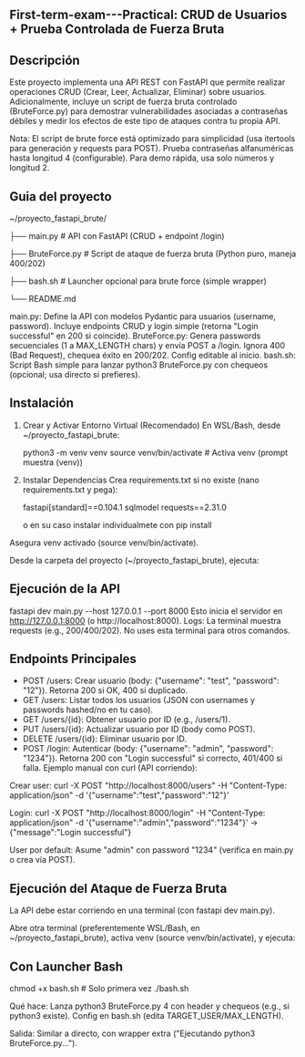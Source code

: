 ## First-term-exam---Practical: CRUD de Usuarios + Prueba Controlada de Fuerza Bruta
## Descripción
Este proyecto implementa una API REST con FastAPI que permite realizar operaciones CRUD (Crear, Leer, Actualizar, Eliminar) sobre usuarios. Adicionalmente, incluye un script de fuerza bruta controlado (BruteForce.py) para demostrar vulnerabilidades asociadas a contraseñas débiles y medir los efectos de este tipo de ataques contra tu propia API.

Nota: El script de brute force está optimizado para simplicidad (usa itertools para generación y requests para POST). Prueba contraseñas alfanuméricas hasta longitud 4 (configurable). Para demo rápida, usa solo números y longitud 2.

## Guia del proyecto
~/proyecto_fastapi_brute/

├── main.py              # API con FastAPI (CRUD + endpoint /login)

├── BruteForce.py        # Script de ataque de fuerza bruta (Python puro, maneja 400/202)

├── bash.sh              # Launcher opcional para brute force (simple wrapper)

└── README.md            

main.py: Define la API con modelos Pydantic para usuarios (username, password). Incluye endpoints CRUD y login simple (retorna "Login successful" en 200 si coincide).
BruteForce.py: Genera passwords secuenciales (1 a MAX_LENGTH chars) y envía POST a /login. Ignora 400 (Bad Request), chequea éxito en 200/202. Config editable al inicio.
bash.sh: Script Bash simple para lanzar python3 BruteForce.py con chequeos (opcional; usa directo si prefieres).

## Instalación
1. Crear y Activar Entorno Virtual (Recomendado)
    En WSL/Bash, desde ~/proyecto_fastapi_brute:

    python3 -m venv venv
    source venv/bin/activate  # Activa venv (prompt muestra (venv))

2. Instalar Dependencias
    Crea requirements.txt si no existe (nano requirements.txt y pega):

    fastapi[standard]==0.104.1
    sqlmodel
    requests==2.31.0

   o en su caso instalar individualmete con pip install

Asegura venv activado (source venv/bin/activate).

Desde la carpeta del proyecto (~/proyecto_fastapi_brute), ejecuta:
## Ejecución de la API
fastapi dev main.py --host 127.0.0.1 --port 8000
Esto inicia el servidor en http://127.0.0.1:8000 (o http://localhost:8000).
Logs: La terminal muestra requests (e.g., 200/400/202). No uses esta terminal para otros comandos.

## Endpoints Principales
* POST /users: Crear usuario (body: {"username": "test", "password": "12"}). Retorna 200 si OK, 400 si duplicado.
* GET /users: Listar todos los usuarios (JSON con usernames y passwords hashed/no en tu caso).
* GET /users/{id}: Obtener usuario por ID (e.g., /users/1).
* PUT /users/{id}: Actualizar usuario por ID (body como POST).
* DELETE /users/{id}: Eliminar usuario por ID.
* POST /login: Autenticar (body: {"username": "admin", "password": "1234"}). Retorna 200 con "Login successful" si correcto, 401/400 si falla.
Ejemplo manual con curl (API corriendo):

Crear user: curl -X POST "http://localhost:8000/users" -H "Content-Type: application/json" -d '{"username":"test","password":"12"}'

Login: curl -X POST "http://localhost:8000/login" -H "Content-Type: application/json" -d '{"username":"admin","password":"1234"}' → {"message":"Login successful"}

User por default: Asume "admin" con password "1234" (verifica en main.py o crea via POST).

## Ejecución del Ataque de Fuerza Bruta
La API debe estar corriendo en una terminal (con fastapi dev main.py).

Abre otra terminal (preferentemente WSL/Bash, en ~/proyecto_fastapi_brute), activa venv (source venv/bin/activate), y ejecuta:

## Con Launcher Bash 
chmod +x bash.sh  # Solo primera vez
./bash.sh

Qué hace: Lanza python3 BruteForce.py 4 con header y chequeos (e.g., si python3 existe). Config en bash.sh (edita TARGET_USER/MAX_LENGTH).

Salida: Similar a directo, con wrapper extra ("Ejecutando python3 BruteForce.py...").
